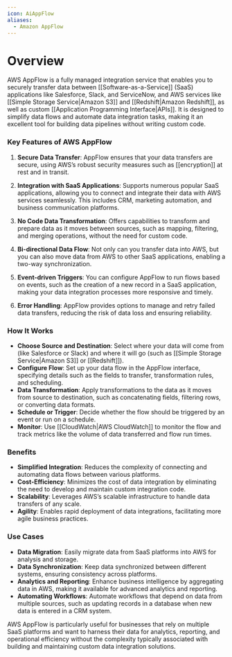 ```yaml
---
icon: AiAppFlow
aliases:
  - Amazon AppFlow
---
```

# Overview
AWS AppFlow is a fully managed integration service that enables you to securely transfer data between [[Software-as-a-Service]] (SaaS) applications like Salesforce, Slack, and ServiceNow, and AWS services like [[Simple Storage Service|Amazon S3]] and [[Redshift|Amazon Redshift]], as well as custom [[Application Programming Interface|APIs]]. It is designed to simplify data flows and automate data integration tasks, making it an excellent tool for building data pipelines without writing custom code.

### Key Features of AWS AppFlow

1. **Secure Data Transfer**: AppFlow ensures that your data transfers are secure, using AWS’s robust security measures such as [[encryption]] at rest and in transit.
    
2. **Integration with SaaS Applications**: Supports numerous popular SaaS applications, allowing you to connect and integrate their data with AWS services seamlessly. This includes CRM, marketing automation, and business communication platforms.
    
3. **No Code Data Transformation**: Offers capabilities to transform and prepare data as it moves between sources, such as mapping, filtering, and merging operations, without the need for custom code.
    
4. **Bi-directional Data Flow**: Not only can you transfer data into AWS, but you can also move data from AWS to other SaaS applications, enabling a two-way synchronization.
    
5. **Event-driven Triggers**: You can configure AppFlow to run flows based on events, such as the creation of a new record in a SaaS application, making your data integration processes more responsive and timely.
    
6. **Error Handling**: AppFlow provides options to manage and retry failed data transfers, reducing the risk of data loss and ensuring reliability.
    

### How It Works

- **Choose Source and Destination**: Select where your data will come from (like Salesforce or Slack) and where it will go (such as [[Simple Storage Service|Amazon S3]] or [[Redshift]]).
- **Configure Flow**: Set up your data flow in the AppFlow interface, specifying details such as the fields to transfer, transformation rules, and scheduling.
- **Data Transformation**: Apply transformations to the data as it moves from source to destination, such as concatenating fields, filtering rows, or converting data formats.
- **Schedule or Trigger**: Decide whether the flow should be triggered by an event or run on a schedule.
- **Monitor**: Use [[CloudWatch|AWS CloudWatch]] to monitor the flow and track metrics like the volume of data transferred and flow run times.

### Benefits

- **Simplified Integration**: Reduces the complexity of connecting and automating data flows between various platforms.
- **Cost-Efficiency**: Minimizes the cost of data integration by eliminating the need to develop and maintain custom integration code.
- **Scalability**: Leverages AWS’s scalable infrastructure to handle data transfers of any scale.
- **Agility**: Enables rapid deployment of data integrations, facilitating more agile business practices.

### Use Cases

- **Data Migration**: Easily migrate data from SaaS platforms into AWS for analysis and storage.
- **Data Synchronization**: Keep data synchronized between different systems, ensuring consistency across platforms.
- **Analytics and Reporting**: Enhance business intelligence by aggregating data in AWS, making it available for advanced analytics and reporting.
- **Automating Workflows**: Automate workflows that depend on data from multiple sources, such as updating records in a database when new data is entered in a CRM system.

AWS AppFlow is particularly useful for businesses that rely on multiple SaaS platforms and want to harness their data for analytics, reporting, and operational efficiency without the complexity typically associated with building and maintaining custom data integration solutions.